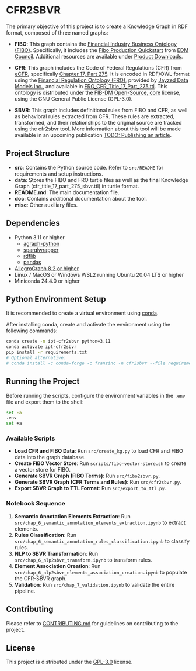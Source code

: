 # CFR2SBVR

The primary objective of this project is to create a Knowledge Graph in RDF format, composed of three named graphs:

- **FIBO**: This graph contains the [Financial Industry Business Ontology (FIBO)](https://github.com/edmcouncil/fibo). Specifically, it includes the [Fibo Production Quickstart](https://spec.edmcouncil.org/fibo/ontology/master/2024Q2/prod.fibo-quickstart.ttl) from [EDM Council](https://edmcouncil.org/). Additional resources are available under [Product Downloads](https://edmconnect.edmcouncil.org/okgspecialinterestgroup/resources-sig-link/resources-sig-link-fibo-products-download).

- **CFR**: This graph includes the Code of Federal Regulations (CFR) from [eCFR](https://www.ecfr.gov/), specifically [Chapter 17, Part 275](https://www.ecfr.gov/current/title-17/chapter-II/part-275). It is encoded in RDF/OWL format using the [Financial Regulation Ontology (FRO)](https://finregont.com/), provided by [Jayzed Data Models Inc.](https://jayzed.com/), and available in [FRO_CFR_Title_17_Part_275.ttl](https://finregont.com/fro/cfr/FRO_CFR_Title_17_Part_275.ttl). This ontology is distributed under the [FIB-DM Open-Source, core](https://jayzed.com/terms-of-use/) license, using the GNU General Public License (GPL-3.0).

- **SBVR**: This graph includes definitional rules from FIBO and CFR, as well as behavioral rules extracted from CFR. These rules are extracted, transformed, and their relationships to the original source are tracked using the cfr2sbvr tool. More information about this tool will be made available in an upcoming publication [TODO: Publishing an article](some-url).

## Project Structure

- **src**: Contains the Python source code. Refer to `src/README` for requirements and setup instructions.
- **data**: Stores the FIBO and FRO turtle files as well as the final Knowledge Graph (cfr_title_17_part_275_sbvr.ttl) in turtle format.
- **README.md**: The main documentation file.
- **doc**: Contains additional documentation about the tool.
- **misc**: Other auxiliary files.

## Dependencies

- Python 3.11 or higher
  - [agraph-python](https://github.com/edmcouncil/agraph-python)
  - [sparqlwrapper](https://github.com/rdflib/sparqlwrapper)
  - [rdflib](https://github.com/RDFLib/rdflib)
  - [pandas](https://pandas.pydata.org/)
- [AllegroGraph 8.2 or higher](https://franz.com/agraph/support/documentation/8.2.1/agraph-quick-start.html)
- Linux / MacOS or Windows WSL2 running Ubuntu 20.04 LTS or higher
- Miniconda 24.4.0 or higher

## Python Environment Setup

It is recommended to create a virtual environment using [conda](https://docs.conda.io/en/latest/).

After installing conda, create and activate the environment using the following commands:

```bash
conda create -n ipt-cfr2sbvr python=3.11
conda activate ipt-cfr2sbvr
pip install -r requirements.txt
# Optional alternative:
# conda install -c conda-forge -c franzinc -n cfr2sbvr --file requirements.txt
```

## Running the Project

Before running the scripts, configure the environment variables in the `.env` file and export them to the shell:

```bash
set -a
.env
set +a
```

### Available Scripts

- **Load CFR and FIBO Data**: Run `src/create_kg.py` to load CFR and FIBO data into the graph database.
- **Create FIBO Vector Store**: Run `scripts/fibo-vector-store.sh` to create a vector store for FIBO.
- **Generate SBVR Graph (FIBO Terms)**: Run `src/fibo2sbvr.py`.
- **Generate SBVR Graph (CFR Terms and Rules)**: Run `src/cfr2sbvr.py`.
- **Export SBVR Graph to TTL Format**: Run `src/export_to_ttl.py`.

### Notebook Sequence

1. **Semantic Annotation Elements Extraction**: Run `src/chap_6_semantic_annotation_elements_extraction.ipynb` to extract elements.
2. **Rules Classification**: Run `src/chap_6_semantic_annotation_rules_classification.ipynb` to classify rules.
3. **NLP to SBVR Transformation**: Run `src/chap_6_nlp2sbvr_transform.ipynb` to transform rules.
4. **Element Association Creation**: Run `src/chap_6_nlp2sbvr_elements_association_creation.ipynb` to populate the CFR-SBVR graph.
5. **Validation**: Run `src/chap_7_validation.ipynb` to validate the entire pipeline.

## Contributing

Please refer to [CONTRIBUTING.md](CONTRIBUTING.md) for guidelines on contributing to the project.

## License

This project is distributed under the [GPL-3.0](https://www.gnu.org/licenses/gpl-3.0.en.html) license.

